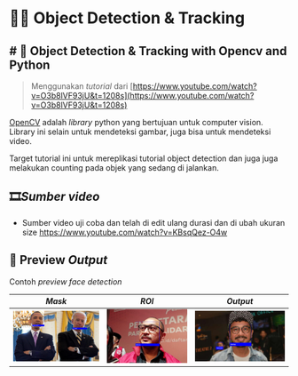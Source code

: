 
#  🕵️‍♂️ Object Detection & Tracking
## # 🎥 Object Detection & Tracking with Opencv and Python


> Menggunakan *tutorial* dari
> [https://www.youtube.com/watch?v=O3b8lVF93jU&t=1208s](https://www.youtube.com/watch?v=O3b8lVF93jU&t=1208s)

[OpenCV](https://opencv.org/ ) adalah *library* python yang bertujuan untuk computer vision. Library ini selain untuk  mendeteksi gambar, juga bisa untuk mendeteksi video.

Target tutorial ini untuk mereplikasi tutorial object detection dan juga juga melakukan counting pada objek yang sedang di jalankan.


## 🎞️*Sumber video*

- Sumber video uji coba dan telah di edit ulang durasi dan di ubah ukuran size https://www.youtube.com/watch?v=KBsqQez-O4w



## 🤖 Preview *Output*
Contoh *preview* *face detection*

| *Mask* |*ROI*| *Output* |
|--|--|--|
| <img src="https://raw.githubusercontent.com/adamazanos/deteksi_muka_giring/main/Prev%20in%20out/Obama%20-%20Biden%202.png" width="500"></img>|  <img src="https://raw.githubusercontent.com/adamazanos/deteksi_muka_giring/main/Prev%20in%20out/giring%201.png" width="500"></img> | <img src="https://raw.githubusercontent.com/adamazanos/deteksi_muka_giring/main/Prev%20in%20out/giring%202.png" width="500"></img> |
